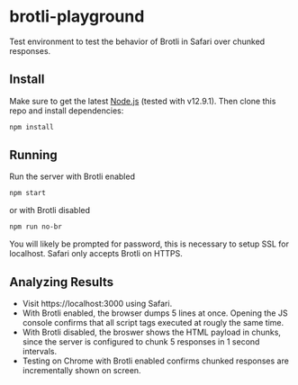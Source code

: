 # brotli-playground

Test environment to test the behavior of Brotli in Safari over chunked responses.

## Install
Make sure to get the latest [Node.js](https://nodejs.org/en/) (tested with v12.9.1). Then clone this repo and install dependencies:
```sh
npm install
```

## Running
Run the server with Brotli enabled
```sh
npm start
```
or with Brotli disabled
```sh
npm run no-br
```
You will likely be prompted for password, this is necessary to setup SSL for localhost. Safari only accepts Brotli on HTTPS.
## Analyzing Results
- Visit https://localhost:3000 using Safari.
- With Brotli enabled, the browser dumps 5 lines at once. Opening the JS console confirms that all script tags executed at rougly the same time.
- With Brotli disabled, the broswer shows the HTML payload in chunks, since the server is configured to chunk 5 responses in 1 second intervals.
- Testing on Chrome with Brotli enabled confirms chunked responses are incrementally shown on screen.
